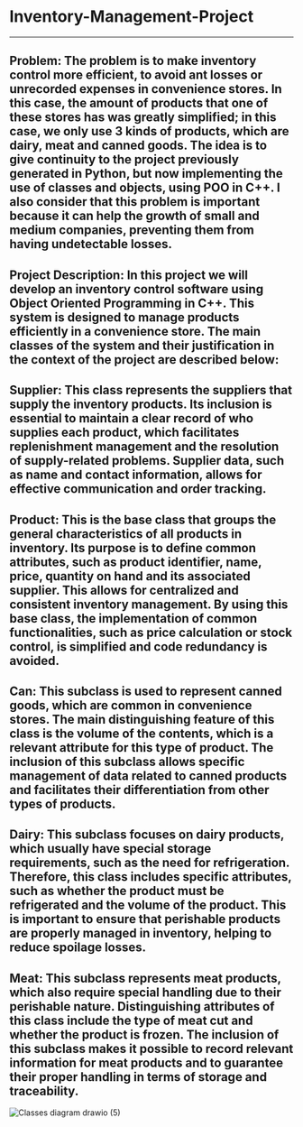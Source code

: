 # Inventory-Management-Project
------------------------------------------------------------------------------
Problem: The problem is to make inventory control more efficient, to avoid ant losses or unrecorded expenses in convenience stores. In this case, the amount of products that one of these stores has was greatly simplified; in this case, we only use 3 kinds of products, which are dairy, meat and canned goods.
The idea is to give continuity to the project previously generated in Python, but now implementing the use of classes and objects, using POO in C++. I also consider that this problem is important because it can help the growth of small and medium companies, preventing them from having undetectable losses.
---------
Project Description:
In this project we will develop an inventory control software using Object Oriented Programming in C++. This system is designed to manage products efficiently in a convenience store. The main classes of the system and their justification in the context of the project are described below:
----------
Supplier:
This class represents the suppliers that supply the inventory products. Its inclusion is essential to maintain a clear record of who supplies each product, which facilitates replenishment management and the resolution of supply-related problems. Supplier data, such as name and contact information, allows for effective communication and order tracking.
--------------
Product:
This is the base class that groups the general characteristics of all products in inventory. Its purpose is to define common attributes, such as product identifier, name, price, quantity on hand and its associated supplier. This allows for centralized and consistent inventory management. By using this base class, the implementation of common functionalities, such as price calculation or stock control, is simplified and code redundancy is avoided.
-----------------
Can:
This subclass is used to represent canned goods, which are common in convenience stores. The main distinguishing feature of this class is the volume of the contents, which is a relevant attribute for this type of product. The inclusion of this subclass allows specific management of data related to canned products and facilitates their differentiation from other types of products.
-------------------
Dairy:
This subclass focuses on dairy products, which usually have special storage requirements, such as the need for refrigeration. Therefore, this class includes specific attributes, such as whether the product must be refrigerated and the volume of the product. This is important to ensure that perishable products are properly managed in inventory, helping to reduce spoilage losses.
------------------------------
Meat:
This subclass represents meat products, which also require special handling due to their perishable nature. Distinguishing attributes of this class include the type of meat cut and whether the product is frozen. The inclusion of this subclass makes it possible to record relevant information for meat products and to guarantee their proper handling in terms of storage and traceability.
---------------------------------------------------

![Classes diagram drawio (5)](https://github.com/user-attachments/assets/0a8b27b7-b1fd-4d66-aa5a-e766f058c755)






